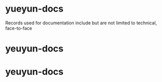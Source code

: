 # yueyun-docs
Records used for documentation include but are not limited to technical, face-to-face
# yeuyun-docs
# yeuyun-docs
